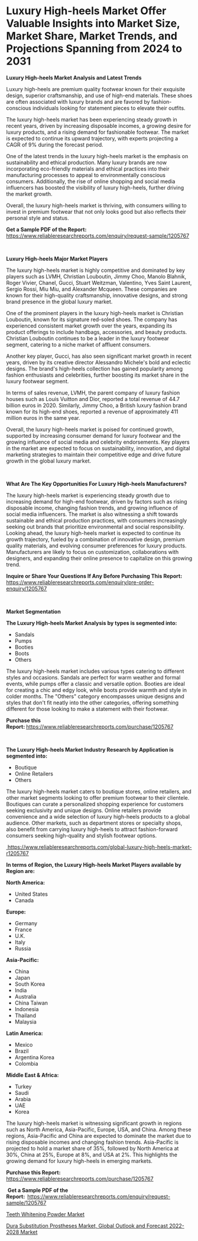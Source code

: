 <p><h1>Luxury High-heels Market Offer Valuable Insights into Market Size, Market Share, Market Trends, and Projections Spanning from 2024 to 2031</h1></p><p><strong>Luxury High-heels Market Analysis and Latest Trends</strong></p>
<p><p>Luxury high-heels are premium quality footwear known for their exquisite design, superior craftsmanship, and use of high-end materials. These shoes are often associated with luxury brands and are favored by fashion-conscious individuals looking for statement pieces to elevate their outfits.</p><p>The luxury high-heels market has been experiencing steady growth in recent years, driven by increasing disposable incomes, a growing desire for luxury products, and a rising demand for fashionable footwear. The market is expected to continue its upward trajectory, with experts projecting a CAGR of 9% during the forecast period.</p><p>One of the latest trends in the luxury high-heels market is the emphasis on sustainability and ethical production. Many luxury brands are now incorporating eco-friendly materials and ethical practices into their manufacturing processes to appeal to environmentally conscious consumers. Additionally, the rise of online shopping and social media influencers has boosted the visibility of luxury high-heels, further driving the market growth.</p><p>Overall, the luxury high-heels market is thriving, with consumers willing to invest in premium footwear that not only looks good but also reflects their personal style and status.</p></p>
<p><strong>Get a Sample PDF of the Report:&nbsp;</strong> <a href="https://www.reliableresearchreports.com/enquiry/request-sample/1205767">https://www.reliableresearchreports.com/enquiry/request-sample/1205767</a></p>
<p>&nbsp;</p>
<p><strong>Luxury High-heels Major Market Players</strong></p>
<p><p>The luxury high-heels market is highly competitive and dominated by key players such as LVMH, Christian Louboutin, Jimmy Choo, Manolo Blahnik, Roger Vivier, Chanel, Gucci, Stuart Weitzman, Valentino, Yves Saint Laurent, Sergio Rossi, Miu Miu, and Alexander Mcqueen. These companies are known for their high-quality craftsmanship, innovative designs, and strong brand presence in the global luxury market.</p><p>One of the prominent players in the luxury high-heels market is Christian Louboutin, known for its signature red-soled shoes. The company has experienced consistent market growth over the years, expanding its product offerings to include handbags, accessories, and beauty products. Christian Louboutin continues to be a leader in the luxury footwear segment, catering to a niche market of affluent consumers.</p><p>Another key player, Gucci, has also seen significant market growth in recent years, driven by its creative director Alessandro Michele's bold and eclectic designs. The brand's high-heels collection has gained popularity among fashion enthusiasts and celebrities, further boosting its market share in the luxury footwear segment.</p><p>In terms of sales revenue, LVMH, the parent company of luxury fashion houses such as Louis Vuitton and Dior, reported a total revenue of 44.7 billion euros in 2020. Similarly, Jimmy Choo, a British luxury fashion brand known for its high-end shoes, reported a revenue of approximately 411 million euros in the same year.</p><p>Overall, the luxury high-heels market is poised for continued growth, supported by increasing consumer demand for luxury footwear and the growing influence of social media and celebrity endorsements. Key players in the market are expected to focus on sustainability, innovation, and digital marketing strategies to maintain their competitive edge and drive future growth in the global luxury market.</p></p>
<p>&nbsp;</p>
<p><strong>What Are The Key Opportunities For Luxury High-heels Manufacturers?</strong></p>
<p><p>The luxury high-heels market is experiencing steady growth due to increasing demand for high-end footwear, driven by factors such as rising disposable income, changing fashion trends, and growing influence of social media influencers. The market is also witnessing a shift towards sustainable and ethical production practices, with consumers increasingly seeking out brands that prioritize environmental and social responsibility. Looking ahead, the luxury high-heels market is expected to continue its growth trajectory, fueled by a combination of innovative design, premium quality materials, and evolving consumer preferences for luxury products. Manufacturers are likely to focus on customization, collaborations with designers, and expanding their online presence to capitalize on this growing trend.</p></p>
<p><strong>Inquire or Share Your Questions If Any Before Purchasing This Report:</strong> <a href="https://www.reliableresearchreports.com/enquiry/pre-order-enquiry/1205767">https://www.reliableresearchreports.com/enquiry/pre-order-enquiry/1205767</a></p>
<p>&nbsp;</p>
<p><strong>Market Segmentation</strong></p>
<p><strong>The Luxury High-heels Market Analysis by types is segmented into:</strong></p>
<p><ul><li>Sandals</li><li>Pumps</li><li>Booties</li><li>Boots</li><li>Others</li></ul></p>
<p><p>The luxury high-heels market includes various types catering to different styles and occasions. Sandals are perfect for warm weather and formal events, while pumps offer a classic and versatile option. Booties are ideal for creating a chic and edgy look, while boots provide warmth and style in colder months. The "Others" category encompasses unique designs and styles that don't fit neatly into the other categories, offering something different for those looking to make a statement with their footwear.</p></p>
<p><strong>Purchase this Report:&nbsp;</strong><a href="https://www.reliableresearchreports.com/purchase/1205767">https://www.reliableresearchreports.com/purchase/1205767</a></p>
<p>&nbsp;</p>
<p><strong>The Luxury High-heels Market Industry Research by Application is segmented into:</strong></p>
<p><ul><li>Boutique</li><li>Online Retailers</li><li>Others</li></ul></p>
<p><p>The luxury high-heels market caters to boutique stores, online retailers, and other market segments looking to offer premium footwear to their clientele. Boutiques can curate a personalized shopping experience for customers seeking exclusivity and unique designs. Online retailers provide convenience and a wide selection of luxury high-heels products to a global audience. Other markets, such as department stores or specialty shops, also benefit from carrying luxury high-heels to attract fashion-forward consumers seeking high-quality and stylish footwear options.</p></p>
<p><a href="https://www.reliableresearchreports.com/global-luxury-high-heels-market-r1205767">&nbsp;https://www.reliableresearchreports.com/global-luxury-high-heels-market-r1205767</a></p>
<p><strong>In terms of Region, the Luxury High-heels Market Players available by Region are:</strong></p>
<p>
    <p> <strong> North America: </strong>
        <ul>
            <li>United States</li>
            <li>Canada</li>
        </ul>
        </p> 
    <p> <strong> Europe: </strong>
        <ul>
            <li>Germany</li>
            <li>France</li>
            <li>U.K.</li>
            <li>Italy</li>
            <li>Russia</li>
        </ul>
        </p> 
    <p> <strong> Asia-Pacific: </strong>
        <ul>
            <li>China</li>
            <li>Japan</li>
            <li>South Korea</li>
            <li>India</li>
            <li>Australia</li>
            <li>China Taiwan</li>
            <li>Indonesia</li>
            <li>Thailand</li>
            <li>Malaysia</li>
        </ul>
        </p> 
    <p> <strong> Latin America: </strong>
        <ul>
            <li>Mexico</li>
            <li>Brazil</li>
            <li>Argentina Korea</li>
            <li>Colombia</li>
        </ul>
        </p> 
    <p> <strong> Middle East & Africa: </strong>
        <ul>
            <li>Turkey</li>
            <li>Saudi</li>
            <li>Arabia</li>
            <li>UAE</li>
            <li>Korea</li>
        </ul>
    </p>
    </p>
<p><p>The luxury high-heels market is witnessing significant growth in regions such as North America, Asia-Pacific, Europe, USA, and China. Among these regions, Asia-Pacific and China are expected to dominate the market due to rising disposable incomes and changing fashion trends. Asia-Pacific is projected to hold a market share of 35%, followed by North America at 30%, China at 25%, Europe at 8%, and USA at 2%. This highlights the growing demand for luxury high-heels in emerging markets.</p></p>
<p><strong>Purchase this Report: </strong><a href="https://www.reliableresearchreports.com/purchase/1205767">https://www.reliableresearchreports.com/purchase/1205767</a></p>
<p>&nbsp;<strong>Get a Sample PDF of the Report:&nbsp;&nbsp;</strong><a href="https://www.reliableresearchreports.com/enquiry/request-sample/1205767">https://www.reliableresearchreports.com/enquiry/request-sample/1205767</a></p>
<p><strong></strong></p>
<p><p><a href="https://github.com/Glendatilghmankmgz0rbhwpy/Market-Research-Report-List-3/blob/main/teeth-whitening-powder-market.md">Teeth Whitening Powder Market</a></p><p><a href="https://issuu.com/reportprime-2/docs/dura-substitution-prostheses-market-global-outlook">Dura Substitution Prostheses Market, Global Outlook and Forecast 2022-2028 Market</a></p></p>